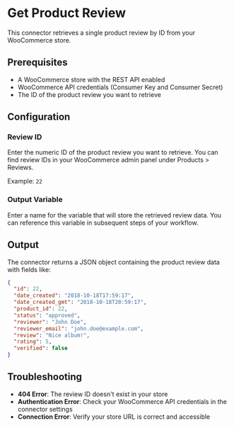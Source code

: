 # Get Product Review

This connector retrieves a single product review by ID from your WooCommerce store.

## Prerequisites
- A WooCommerce store with the REST API enabled
- WooCommerce API credentials (Consumer Key and Consumer Secret)
- The ID of the product review you want to retrieve

## Configuration

### Review ID
Enter the numeric ID of the product review you want to retrieve. You can find review IDs in your WooCommerce admin panel under Products > Reviews.

Example: `22`

### Output Variable
Enter a name for the variable that will store the retrieved review data. You can reference this variable in subsequent steps of your workflow.

## Output

The connector returns a JSON object containing the product review data with fields like:

```json
{
  "id": 22,
  "date_created": "2018-10-18T17:59:17",
  "date_created_gmt": "2018-10-18T20:59:17",
  "product_id": 22,
  "status": "approved",
  "reviewer": "John Doe",
  "reviewer_email": "john.doe@example.com",
  "review": "Nice album!",
  "rating": 5,
  "verified": false
}
```

## Troubleshooting

- **404 Error**: The review ID doesn't exist in your store
- **Authentication Error**: Check your WooCommerce API credentials in the connector settings
- **Connection Error**: Verify your store URL is correct and accessible